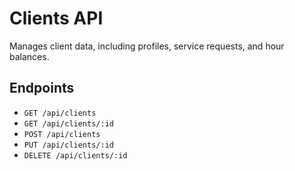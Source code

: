 # Clients API

Manages client data, including profiles, service requests, and hour balances.

## Endpoints

*   `GET /api/clients`
*   `GET /api/clients/:id`
*   `POST /api/clients`
*   `PUT /api/clients/:id`
*   `DELETE /api/clients/:id`
